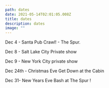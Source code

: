 ```yaml
---
path: dates
date: 2021-05-14T02:01:05.008Z
title: dates
description: dates
image: ""
---
```



Dec 4 - Santa Pub Crawl! - The Spur.

Dec 8 - Salt Lake City Private show

Dec 9 - New York City private show

Dec 24th - Christmas Eve Get Down at the Cabin

Dec 31- New Years Eve Bash at The Spur !